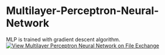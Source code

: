 # Multilayer-Perceptron-Neural-Network
MLP is trained with gradient descent algorithm.
[![View Multilayer Perceptron Neural Network on File Exchange](https://www.mathworks.com/matlabcentral/images/matlab-file-exchange.svg)](https://www.mathworks.com/matlabcentral/fileexchange/113505-multilayer-perceptron-neural-network)
